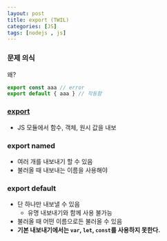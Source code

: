 ```yaml
---
layout: post
title: export (TWIL)
categories: [JS]
tags: [nodejs , js]
---
```


### 문제 의식

왜?
 
```js 
export const aaa // error
export default { aaa } // 작동함
```


### [export](https://developer.mozilla.org/ko/docs/Web/JavaScript/Reference/Statements/export)

- JS 모듈에서 함수, 객체, 원시 값을 내보


### export named

- 여러 개를 내보내기 할 수 있음
- 불러올 때 내보내는 이름을 사용해야 

### export default

- 단 하나만 내보낼 수 있음
    - 유명 내보내기와 함께 사용 불가능
- 불러올 때 어떤 이름으로든 불러올 수 있음
- **기본 내보내기에서는 `var`, `let`, `const`를 사용하지 못한다.**